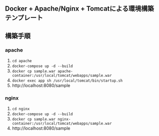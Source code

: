 ## Docker + Apache/Nginx + Tomcatによる環境構築テンプレート

## 構築手順

### apache
1. `cd apache`
2. `docker-compose up -d --build`
3. `docker cp sample.war apache-container:/usr/local/tomcat/webapps/sample.war`
4. `docker exec app sh /usr/local/tomcat/bin/startup.sh`
5. http://localhost:8080/sample

### nginx
1. `cd nginx`
2. `docker-compose up -d --build`
3. `docker cp sample.war nginx-container:/usr/local/tomcat/webapps/sample.war`
5. http://localhost:8080/sample
